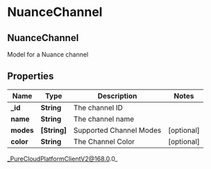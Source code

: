 # NuanceChannel

## NuanceChannel
Model for a Nuance channel

## Properties

|Name | Type | Description | Notes|
|------------ | ------------- | ------------- | -------------|
| **_id** | **String** | The channel ID | |
| **name** | **String** | The channel name | |
| **modes** | **[String]** | Supported Channel Modes | [optional] |
| **color** | **String** | The Channel Color | [optional] |



_PureCloudPlatformClientV2@168.0.0_
